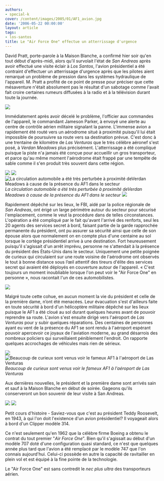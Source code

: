 ```yaml
---
authors:
- special-k
cover: /content/images/2005/01/AF1_avion.jpg
date: '2006-05-22 00:00:00'
layout: article
tags:
- los-santos
title: Le "Air Force One" effectue un atterrissage d'urgence
---
```



David Pratt, porte-parole à la Maison Blanche, a confirmé hier soir qu'en tout début d'après-midi, alors qu'il survolait l'état de _San Andreas_ après avoir effectué une visite éclair à _Los Santos_, l'avion présidentiel a été contraint d'effectuer un atterrissage d'urgence après que les pilotes aient remarqué un problème de pression dans les systèmes hydraulique de l'appareil. M. Pratt a profité de ce point de presse pour préciser que cette mésaventure n'était absolument pas le résultat d'un sabotage comme l'avait fait croire certaines rumeurs diffusées à la radio et à la télévision durant toute la journée.

![](/content/images/2005/01/AF1_avion_desert.jpg)

Immédiatement après avoir décelé le problème, l'officier aux commandes de l'appareil, le commandant Jameson Parker, à envoyé une alerte au centre de contrôle aérien militaire signalant la panne. L'immense avion a rapidement été routé vers un aérodrome situé à proximité puisqu'il lui était impossible de poursuivre sa route vers sa destination prévue. C'est donc à une trentaine de kilomètre de _Las Venturas_ que le très célèbre aéronef s'est posé, à _Verdan Meadows_ plus précisément. L'atterrissage a été compliqué puisque la piste n'a jamais été conçue pour accueillir un gros transporteur, et parce qu'au même moment l'aérodrome était frappé par une tempête de sable comme il s'en produit très souvent dans cette région.

![](/content/images/2005/01/AF1_arrive_SAPD.jpg)
![](/content/images/2005/01/AF1_Barrage_routier.jpg)
![La circulation automobile a été très perturbée à proximité deVerdan Meadows à cause de la présence du AF1 dans le secteur](/content/images/2005/01/AF1_Barrage_routier_tard.jpg)
_La circulation automobile a été très perturbée à proximité deVerdan Meadows à cause de la présence du AF1 dans le secteur_[](/content/images/2005/01/AF1_surveillance_avion.jpg)
![](/content/images/2005/01/AF1_surveillance_avion_zoom.jpg)

Rapidement dépêché sur les lieux, le FBI, aidé par la police régionale de _San Andreas_, ont érigé un large périmètre autour du secteur pour sécurisé l'emplacement, comme le veut la procédure dans de telles circonstances. L'opération a été compliqué par le fait qu'avant l'arrivé des renforts, seul les 20 agents des services secret à bord, faisant partie de la garde rapprochée permanente du président, ont pu assurer sa sécurité ainsi que celle de son épouse alors que normalement on en compte plus d'une centaine au sol lorsque le cortège présidentiel arrive à une destination. Fort heureusement puisqu'il s'agissait d'un arrêt imprévu, personne ne s'attendait à la présence du président des États-Unis dans le secteur. Uniquement une petite poignée de curieux qui circulaient sur une route voisine de l'aérodrome ont observés le tout à bonne distance sous l’œil attentif des tireurs d'élite des services secret qui avaient été déployés en couverture autour de l'appareil. « C'est toujours un moment inoubliable lorsque l'on peut voir le "Air Force One" en personne », nous racontait l'un de ces automobilistes.

![](/content/images/2005/01/AF1_evacuation_president.jpg)

Malgré toute cette cohue, en aucun moment la vie du président et celle de la première dame, n’ont été menacées. Leur évacuation s'est d'ailleurs faite en toute sécurité à bord d'un hélicoptère militaire dépêché sur les lieux puisque le AF1 a été cloué au sol durant quelques heures avant de pouvoir reprendre sa route. L'avion s'est ensuite dirigé vers l'aéroport de _Las Venturas_ pour y subir quelques réparations. Des centaines de personnes ayant eu vent de la présence du AF1 se sont rendu à l'aéroport espérant pouvoir apercevoir ce joyaux de l'aviation moderne, au grand désarrois des nombreux policiers qui surveillaient péniblement l'endroit. On rapporte quelques accrochages de véhicules mais rien de sérieux.

![](/content/images/2005/01/AF1_arrive_Las_Ventura.jpg)
![Beaucoup de curieux sont venus voir le fameux AF1 à l'aéroport de Las Venturas](/content/images/2005/01/AF1_foule_aero_Las_Ventura.jpg)
_Beaucoup de curieux sont venus voir le fameux AF1 à l'aéroport de Las Venturas_

Aux dernières nouvelles, le président et la première dame sont arrivés sain et sauf à la Maison Blanche en début de soirée. Gageons qu'ils conserveront un bon souvenir de leur visite à San Andreas.

![](/content/images/2005/01/AF1_avion_LV_airport.jpg)
![](/content/images/2005/01/AF1_avion_side.jpg)

Petit cours d'histoire - Saviez-vous que c'est au président Teddy Roosevelt, en 1943, à qui l'on doit l'existence d'un avion présidentiel? Il voyageait alors à bord d'un Clipper modèle 314.

Ce n'est seulement qu'en 1962 que la célèbre firme Boeing a obtenu le contrat du tout premier "_Air Force One_". Bien qu'il s'agissait au début d'un modèle 707 doté d'une configuration quasi standard, ce n'est que quelques année plus tard que l'avion a été remplacé par le modèle 747 que l'on connais aujourd'hui. Celui-ci possède en autre la capacité de ravitailler en plein vol et est équipé à la fine pointe de la technologie.

Le "Air Force One" est sans contredit le _nec plus ultra_ des transporteurs aérien.